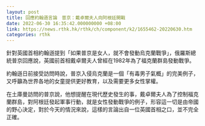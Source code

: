 ```yaml
---
layout: post
title: 回應約翰遜言論　普京：戴卓爾夫人向阿根廷開戰
date: 2022-06-30 16:35:42.000000000 +08:00
link: https://news.rthk.hk/rthk/ch/component/k2/1655462-20220630.htm
categories: rthk
---
```


針對英國首相約翰遜提到「如果普京是女人，就不會發動烏克蘭戰爭」，俄羅斯總統普京回應說，英國前首相戴卓爾夫人曾經在1982年為了福克蘭群島發動戰爭。

約翰遜日前接受訪問時說，普京入侵烏克蘭是一個「有毒男子氣概」的完美例子，又呼籲為世界各地的女童提供更好教育，以及需要更多女性掌權。

在土庫曼訪問的普京說，他想提醒在現代歷史發生的事，戴卓爾夫人為了控制福克蘭群島，對阿根廷發起軍事行動，就是女性發動戰爭的例子，形容這一切是由帝國的野心決定，對於今天的情況來說，這樣的言論出自一位英國首相之口，並不完全正確。
